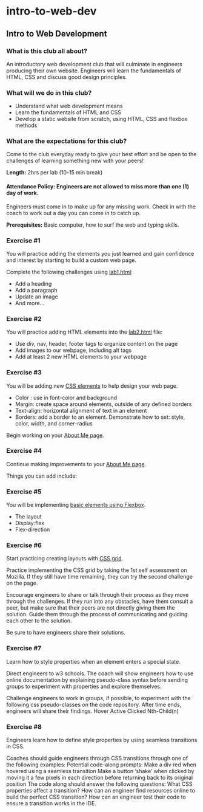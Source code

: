 # intro-to-web-dev
<h2>Intro to Web Development</h2>

<h3>What is this club all about?</h3>
An introductory web development club that will culminate in engineers producing their own website. Engineers will learn the fundamentals of HTML, CSS and discuss good design principles.

<h3>What will we do in this club?</h3>
<ul>
  <li>Understand what web development means</li>
  <li>Learn the fundamentals of HTML and CSS</li>
  <li>Develop a static website from scratch, using HTML, CSS and flexbox methods</li>
</ul>

<h3>What are the expectations for this club?</h3>
<p>Come to the club everyday ready to give your best effort and be open to the challenges of learning something new with your peers! 
</p>
<strong>Length:</strong> 2hrs per lab (10-15 min break) <br>

<h4>Attendance Policy: Engineers are not allowed to miss more than one (1) day of work.</h4>
<p>Engineers must come in to make up for any missing work. Check in with the coach to work out a day you can come in to catch up.</p>

<strong>Prerequisites:</strong> Basic computer, how to surf the web and typing skills. 

<h3>Exercise #1</h3>
<p>You will practice adding the elements you just learned and gain confidence and interest by starting to build a custom web page. </p>
Complete the following challenges using <a href="/exercises/lab1.html">lab1.html</a>:
<ul>
  <li>Add a heading</li>
  <li>Add a paragraph</li>
  <li>Update an image</li>
  <li>And more...</li>
</ul>

<h3>Exercise #2</h3>
<p>You will practice adding HTML elements into the <a href="/exercises/lab2.html">lab2.html</a> file:</p>
<ul>
<li>Use div, nav, header, footer tags to organize content on the page</li>
<li>Add images to our webpage, including alt tags</li>
<li>Add at least 2 new HTML elements to your webpage</li>
</ul>

<h3>Exercise #3</h3>
<p>You will be adding new <a href="/exercises/lab3.html">CSS elements</a> to help design your web page.</p>
<ul>
  <li>Color : use in font-color and background</li>
  <li>Margin: create space around elements, outside of any defined borders</li>
  <li>Text-align: horizontal alignment of text in an element</li>
  <li>Borders: add a border to an element. Demonstrate how to set: style, color, width, and corner-radius
</li>
</ul>
<p>Begin working on your <a href="/exercises/lab4.html">About Me page</a>.</p>

<h3>Exercise #4</h3>
<p>Continue making improvements to  your <a href="/exercises/lab4.html">About Me page</a>.</p>
Things you can add include: 

<h3>Exercise #5</h3>
<p>You will be implementing <a href="/exercises/lab5.html">basic elements using Flexbox</a>.</p>
<ul>
<li>The layout</li>
<li>Display:flex</li>
<li>Flex-direction</li>
</ul>

<h3>Exercise #6</h3>
<p>Start practicing creating layouts with <a href="/exercises/lab6.html">CSS grid</a>.</p>
Practice implementing the CSS grid by taking the 1st self assessment on Mozilla. If they still have time remaining, they can try the second challenge on the page.

Encourage engineers to share or talk through their process as they move through the challenges. If they run into any obstacles, have them consult a peer, but make sure that their peers are not directly giving them the solution. Guide them through the process of communicating and guiding each other to the solution. 

Be sure to have engineers share their solutions.

<h3>Exercise #7</h3>
<p>Learn  how to style properties when an element enters a special state.</p>

Direct engineers to  w3 schools. The coach will show engineers how to use online documentation by explaining pseudo-class syntax before sending groups to experiment with properties and explore themselves.

Challenge engineers to work in groups, if possible, to experiment with the following css pseudo-classes on the code repository.  After time ends, engineers will share their findings. 
Hover
Active
Clicked
Nth-Child(n)

<h3>Exercise #8</h3>
Engineers learn how to define style properties by using seamless transitions in CSS.

Coaches should guide engineers through CSS transitions through one of the following examples:
Potential code-along prompts:
Make a div red when hovered using a seamless transition
Make a button ‘shake’ when clicked by moving it a few pixels in each direction before returning back to its original position
The code along should answer the following questions:
What CSS properties affect a transition?
How can an engineer find resources online to build the perfect CSS transition?
How can an engineer test their code to ensure a transition works in the IDE.













